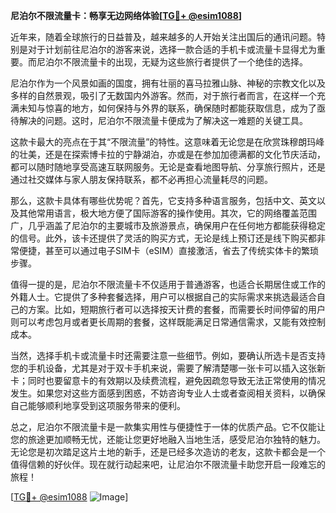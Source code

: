 **尼泊尔不限流量卡：畅享无边网络体验[[TG💪+ @esim1088](https://t.me/s/esim1088)]**

近年来，随着全球旅行的日益普及，越来越多的人开始关注出国后的通讯问题。特别是对于计划前往尼泊尔的游客来说，选择一款合适的手机卡或流量卡显得尤为重要。而尼泊尔不限流量卡的出现，无疑为这些旅行者提供了一个绝佳的选择。

尼泊尔作为一个风景如画的国度，拥有壮丽的喜马拉雅山脉、神秘的宗教文化以及多样的自然景观，吸引了无数国内外游客。然而，对于旅行者而言，在这样一个充满未知与惊喜的地方，如何保持与外界的联系，确保随时都能获取信息，成为了亟待解决的问题。这时，尼泊尔不限流量卡便成为了解决这一难题的关键工具。

这款卡最大的亮点在于其“不限流量”的特性。这意味着无论您是在欣赏珠穆朗玛峰的壮美，还是在探索博卡拉的宁静湖泊，亦或是在参加加德满都的文化节庆活动，都可以随时随地享受高速互联网服务。无论是查看地图导航、分享旅行照片，还是通过社交媒体与家人朋友保持联系，都不必再担心流量耗尽的问题。

那么，这款卡具体有哪些优势呢？首先，它支持多种语言服务，包括中文、英文以及其他常用语言，极大地方便了国际游客的操作使用。其次，它的网络覆盖范围广，几乎涵盖了尼泊尔的主要城市及旅游景点，确保用户在任何地方都能获得稳定的信号。此外，该卡还提供了灵活的购买方式，无论是线上预订还是线下购买都非常便捷，甚至可以通过电子SIM卡（eSIM）直接激活，省去了传统实体卡的繁琐步骤。

值得一提的是，尼泊尔不限流量卡不仅适用于普通游客，也适合长期居住或工作的外籍人士。它提供了多种套餐选择，用户可以根据自己的实际需求来挑选最适合自己的方案。比如，短期旅行者可以选择按天计费的套餐，而需要长时间停留的用户则可以考虑包月或者更长周期的套餐，这样既能满足日常通信需求，又能有效控制成本。

当然，选择手机卡或流量卡时还需要注意一些细节。例如，要确认所选卡是否支持您的手机设备，尤其是对于双卡手机来说，需要了解清楚哪一张卡可以插入这张新卡；同时也要留意卡的有效期以及续费流程，避免因疏忽导致无法正常使用的情况发生。如果您对这些方面感到困惑，不妨咨询专业人士或者查阅相关资料，以确保自己能够顺利地享受到这项服务带来的便利。

总之，尼泊尔不限流量卡是一款集实用性与便捷性于一体的优质产品。它不仅能让您的旅途更加顺畅无忧，还能让您更好地融入当地生活，感受尼泊尔独特的魅力。无论您是初次踏足这片土地的新手，还是已经多次造访的老友，这款卡都会是一个值得信赖的好伙伴。现在就行动起来吧，让尼泊尔不限流量卡助您开启一段难忘的旅程！

[[TG💪+ @esim1088](https://t.me/s/esim1088) ![Image](https://i.postimg.cc/4NQfJmqS/Snipaste-2025-05-13-00-14-12.png)]